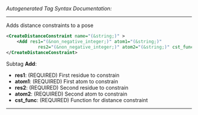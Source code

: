 _Autogenerated Tag Syntax Documentation:_

---
Adds distance constraints to a pose

```xml
<CreateDistanceConstraint name="(&string;)" >
    <Add res1="(&non_negative_integer;)" atom1="(&string;)"
            res2="(&non_negative_integer;)" atom2="(&string;)" cst_func="(&string;)" />
</CreateDistanceConstraint>
```



Subtag **Add**:   

-   **res1**: (REQUIRED) First residue to constrain
-   **atom1**: (REQUIRED) First atom to constrain
-   **res2**: (REQUIRED) Second residue to constrain
-   **atom2**: (REQUIRED) Second atom to constrain
-   **cst_func**: (REQUIRED) Function for distance constraint

---
